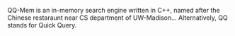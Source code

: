 QQ-Mem is an in-memory search engine written in C++, named after
the Chinese restaraunt near CS department of UW-Madison...
Alternatively, QQ stands for Quick Query.

